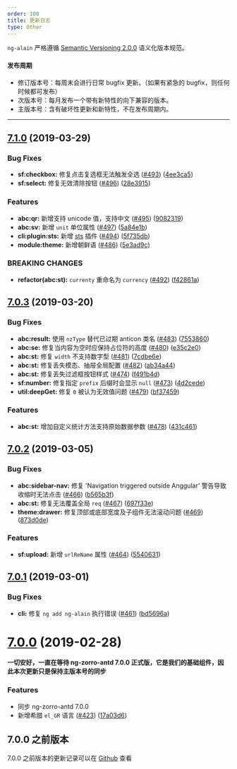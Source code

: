 ```yaml
---
order: 100
title: 更新日志
type: Other
---
```


`ng-alain` 严格遵循 [Semantic Versioning 2.0.0](http://semver.org/lang/zh-CN/) 语义化版本规范。

#### 发布周期

* 修订版本号：每周末会进行日常 bugfix 更新。（如果有紧急的 bugfix，则任何时候都可发布）
* 次版本号：每月发布一个带有新特性的向下兼容的版本。
* 主版本号：含有破坏性更新和新特性，不在发布周期内。

---

## [7.1.0](https://github.com/ng-alain/delon/compare/7.0.3...7.1.0) (2019-03-29)

### Bug Fixes

* **sf:checkbox:** 修复点击复选框无法触发全选 ([#493](https://github.com/ng-alain/delon/issues/493)) ([4ee3ca5](https://github.com/ng-alain/delon/commit/4ee3ca5))
* **sf:select:** 修复无效清除按钮 ([#496](https://github.com/ng-alain/delon/issues/496)) ([28e3915](https://github.com/ng-alain/delon/commit/28e3915))

### Features

* **abc:qr:** 新增支持 unicode 值，支持中文 ([#495](https://github.com/ng-alain/delon/issues/495)) ([9082319](https://github.com/ng-alain/delon/commit/9082319))
* **abc:sv:** 新增 `unit` 单位属性 ([#497](https://github.com/ng-alain/delon/issues/497)) ([5a84e1b](https://github.com/ng-alain/delon/commit/5a84e1b))
* **cli:plugin:sts:** 新增 [sts](https://github.com/ng-alain/sts) 插件 ([#494](https://github.com/ng-alain/delon/issues/494)) ([5f735db](https://github.com/ng-alain/delon/commit/5f735db))
* **module:theme:** 新增朝鲜语 ([#486](https://github.com/ng-alain/delon/issues/486)) ([5e3ad9c](https://github.com/ng-alain/delon/commit/5e3ad9c))

### BREAKING CHANGES

* **refactor(abc:st):** `currenty` 重命名为 `currency` ([#492](https://github.com/ng-alain/delon/issues/492)) ([f42861a](https://github.com/ng-alain/delon/commit/f42861a))


## [7.0.3](https://github.com/ng-alain/delon/compare/7.0.2...7.0.3) (2019-03-20)

### Bug Fixes

* **abc:result:** 使用 `nzType` 替代已过期 anticon 类名 ([#483](https://github.com/ng-alain/delon/issues/483)) ([7553860](https://github.com/ng-alain/delon/commit/7553860))
* **abc:se:** 修复当内容为空时应保持占位符的高度 ([#480](https://github.com/ng-alain/delon/issues/480)) ([e35c2e0](https://github.com/ng-alain/delon/commit/e35c2e0))
* **abc:st:** 修复 `width` 不支持数字型 ([#481](https://github.com/ng-alain/delon/issues/481)) ([7cdbe6e](https://github.com/ng-alain/delon/commit/7cdbe6e))
* **abc:st:** 修复丢失模态、抽屉全局配置 ([#482](https://github.com/ng-alain/delon/issues/482)) ([ab34a44](https://github.com/ng-alain/delon/commit/ab34a44))
* **abc:st:** 修复丢失过滤框按钮样式 ([#474](https://github.com/ng-alain/delon/issues/474)) ([f491b4d](https://github.com/ng-alain/delon/commit/f491b4d))
* **sf:number:** 修复指定 `prefix` 后缀时会显示 `null` ([#473](https://github.com/ng-alain/delon/issues/473)) ([4d2cede](https://github.com/ng-alain/delon/commit/4d2cede))
* **util:deepGet:** 修复 `0` 被认为无效值问题 ([#479](https://github.com/ng-alain/delon/issues/479)) ([bf37459](https://github.com/ng-alain/delon/commit/bf37459))

### Features

* **abc:st:** 增加自定义统计方法支持原始数据参数 ([#478](https://github.com/ng-alain/delon/issues/478)) ([431c461](https://github.com/ng-alain/delon/commit/431c461))


## [7.0.2](https://github.com/ng-alain/delon/compare/7.0.1...7.0.2) (2019-03-05)

### Bug Fixes

* **abc:sidebar-nav:** 修复 'Navigation triggered outside Anggular' 警告导致收缩时无法点击 ([#466](https://github.com/ng-alain/delon/issues/466)) ([b565b3f](https://github.com/ng-alain/delon/commit/b565b3f))
* **abc:st:** 修复无法覆盖全局 `req` ([#467](https://github.com/ng-alain/delon/issues/467)) ([697f33e](https://github.com/ng-alain/delon/commit/697f33e))
* **theme:drawer:** 修复顶部或底部宽度及子组件无法滚动问题 ([#469](https://github.com/ng-alain/delon/issues/469)) ([873d0de](https://github.com/ng-alain/delon/commit/873d0de))

### Features

* **sf:upload:** 新增 `urlReName` 属性 ([#464](https://github.com/ng-alain/delon/issues/464)) ([5540631](https://github.com/ng-alain/delon/commit/5540631))


## [7.0.1](https://github.com/ng-alain/delon/compare/7.0.0...7.0.1) (2019-03-01)

### Bug Fixes

* **cli:** 修复 `ng add ng-alain` 执行错误 ([#461](https://github.com/ng-alain/delon/issues/461)) ([bd5696a](https://github.com/ng-alain/delon/commit/bd5696a))


# [7.0.0](https://github.com/ng-alain/delon/compare/7.0.0-rc.10...7.0.0) (2019-02-28)

**一切安好，一直在等待 ng-zorro-antd 7.0.0 正式版，它是我们的基础组件，因此本次更新只是保持主版本号的同步**

### Features

* 同步 ng-zorro-antd 7.0.0
* 新增希腊 `el_GR` 语言 ([#423](https://github.com/ng-alain/delon/issues/423)) ([17a03d6](https://github.com/ng-alain/delon/commit/17a03d6))


## 7.0.0 之前版本

7.0.0 之前版本的更新记录可以在 [Github](https://github.com/ng-alain/ng-alain/releases) 查看
